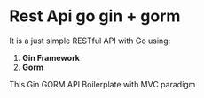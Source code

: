 # Rest Api go gin + gorm
It is a just simple RESTful API with Go using:
1. **Gin Framework**
2. **Gorm**

This Gin GORM API Boilerplate with MVC paradigm
